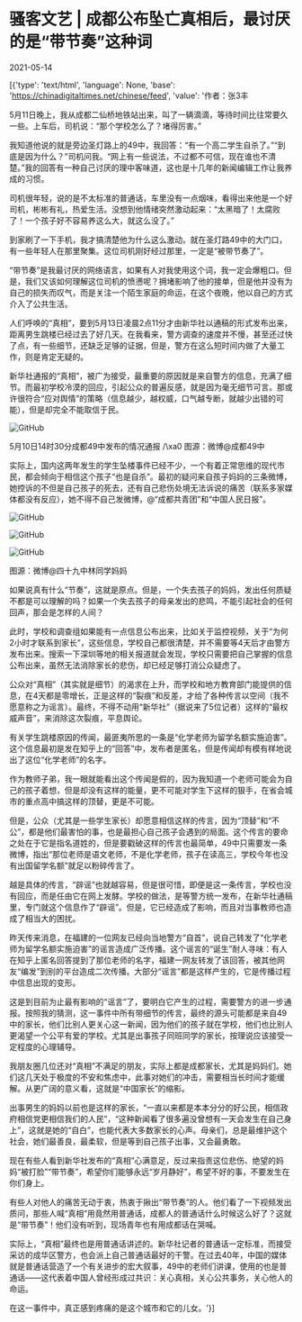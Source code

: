 # 骚客文艺 | 成都公布坠亡真相后，最讨厌的是“带节奏”这种词

2021-05-14

[{'type': 'text/html', 'language': None, 'base': 'https://chinadigitaltimes.net/chinese/feed', 'value': '作者：张3丰

5月11日晚上，我从成都二仙桥地铁站出来，叫了一辆滴滴，等待时间比往常要久一些。上车后，司机说：“那个学校怎么了？堵得厉害。”

我知道他说的就是旁边圣灯路上的49中，我回答：“有一个高二学生自杀了。”“到底是因为什么？”司机问我。“网上有一些说法，不过都不可信，现在谁也不清楚。”我的回答有一种自己讨厌的理中客味道，这也是十几年的新闻编辑工作让我养成的习惯。

司机很年轻，说的是不太标准的普通话，车里没有一点烟味，看得出来他是一个好司机，彬彬有礼，热爱生活。没想到他情绪突然激动起来：“太黑暗了！太腐败了！一个孩子好不容易养这么大，就这么没了。”

到家刷了一下手机，我才搞清楚他为什么这么激动。就在圣灯路49中的大门口，有一些年轻人在那里聚集。这位司机刚好经过那里，一定是“被带节奏了”。

“带节奏”是我最讨厌的网络语言，如果有人对我使用这个词，我一定会爆粗口。但是，我们又该如何理解这位司机的愤懑呢？拥堵影响了他的接单，但是他并没有为自己的损失而叹气，而是关注一个陌生家庭的命运，在这个夜晚，他以自己的方式介入了公共生活。

人们呼唤的“真相”，要到5月13日凌晨2点11分才由新华社以通稿的形式发布出来，距离男生跳楼已经过去了好几天。在我看来，警方调查的速度并不慢，甚至还过快了点，有一些细节，还缺乏足够的证据，但是，警方在这么短时间内做了大量工作，则是肯定无疑的。

新华社通报的“真相”，被广为接受，最重要的原因就是来自警方的信息，充满了细节。而最初学校冷漠的回应，引起公众的普遍反感，就是因为毫无细节可言。那或许很符合“应对舆情”的策略（信息越少，越权威，口气越专断，就越少出错的可能），但是却完全不能取信于民。

![GitHub](https://chinadigitaltimes.net/chinese/files/2021/05/post-665999-609e60f650abd.)

5月10日14时30分成都49中发布的情况通报 /\xa0 图源：微博@成都49中

实际上，国内这两年发生的学生坠楼事件已经不少，一个有着正常思维的现代市民，都会倾向于相信这个孩子“也是自杀”。最初的疑问来自孩子妈妈的三条微博，她控诉的不但是自己孩子的死去，还有自己悲伤处境无法诉说的痛苦（联系多家媒体都没有反应），她不得不自己发微博，@“成都共青团”和“中国人民日报”。

![GitHub](https://chinadigitaltimes.net/chinese/files/2021/05/post-665999-609e60f942db1.png)

![GitHub](https://chinadigitaltimes.net/chinese/files/2021/05/post-665999-609e60fbeaafe.png)

![GitHub](https://chinadigitaltimes.net/chinese/files/2021/05/post-665999-609e60fea4a8c.png)

图源：微博@四十九中林同学妈妈

如果说真有什么“节奏”，这就是原点。但是，一个失去孩子的妈妈，发出任何质疑不都是可以理解的吗？如果一个失去孩子的母亲发出的悲鸣，不能引起社会的任何回声，那会是怎样的人间？

此时，学校和调查组如果能有一点信息公布出来，比如关于监控视频，关于“为何2小时才联系到家长”，这些信息，学校自己都很清楚，并不需要等4天后才由警方发布出来。搜索一下深圳等地的相关报道就会发现，学校只需要把自己掌握的信息公布出来，虽然无法消除家长的悲伤，却已经足够打消公众疑虑了。

公众对“真相”（其实就是细节）的渴求在上升，而学校和地方教育部门能提供的信息，在4天都是零增长，正是这样的“裂痕”和反差，才给了各种传言以空间（我不愿意称之为谣言）。最终，不得不动用“新华社”（据说来了5位记者）这样的“最权威声音”，来消除这次裂痕，平息舆论。

有关学生跳楼原因的传闻，最匪夷所思的一条是“化学老师为留学名额实施迫害”。这个信息最初是发在知乎上的“回答”中，发布者是匿名，但是传闻却有模有样地说出了这位“化学老师”的名字。

作为教师子弟，我一眼就能看出这个传闻是假的，因为我知道一个老师可能会为自己的孩子着想，但是却没有这样的能量，更不可能对学生下这样的狠手，在省会城市的重点高中搞这样的顶替，更是不可能。

但是，公众（尤其是一些学生家长）却愿意相信这样的传言，因为“顶替”和“不公”，都是他们最害怕的事，也是最担心自己孩子会遇到的局面。这个传言的要命之处在于它是指名道姓的，但是要戳破这样的传言也最简单，49中只需要发一条微博，指出“那位老师是语文老师，不是化学老师，孩子在读高三，学校今年也没有出国留学名额”就足以粉碎传言了。

越是具体的传言，“辟谣”也就越容易，但是很可惜，即便是这一条传言，学校也没有回应，而是任由它在网上发酵。学校的做法，是等警方统一发布，在新华社通稿里，专门就这个信息作了“辟谣”。但是，它已经造成了影响，而且对当事教师也造成了相当大的困扰。

昨天传来消息，在福建的一位网友已经向当地警方“自首”，说自己转发了“化学老师为留学名额实施迫害”的谣言造成广泛传播。这个谣言的“诞生”耐人寻味：有人在知乎上匿名回答提到了那位老师的名字，福建一网友转发了该回答，被其他网友“编发”到别的平台造成二次传播。大部分“谣言”都是这样产生的，它是传播过程中信息出现的变形。

这是到目前为止最有影响的“谣言”了，要明白它产生的过程，需要警方的进一步通报。按照我的猜测，这一事件中所有带细节的传言，最终的源头可能都是来自49中的家长，他们比别人更关心这一新闻，因为他们的孩子就在学校，他们也比别人更渴望一个公平有爱的学校。尤其是出事孩子同班同学的家长，按理说应该接受一定程度的心理辅导。

我朋友圈几位还对“真相”不满足的朋友，实际上都是成都家长，尤其是妈妈们。她们这几天处于极度的不安和焦虑中，此事对她们的冲击，需要相当长时间才能缓解。从更广阔的意义看，这就是“中国家长”的缩影。

出事男生的妈妈以前也是这样的家长，“一直以来都是本本分分的好公民，相信政府相信党更相信我们的人民”，“这种新闻看了很多遍没曾想有一天会发生在自己身上”，这就是她的“自白”，也能代表大多数家长的心声。母亲们，总是最维护这个社会，她们最善良，最柔软，但是等到自己孩子出事，又会最勇敢。

现在有些人看到新华社发布的“真相”心满意足，反过来指责这位悲伤、绝望的妈妈“被打脸”“带节奏”，希望你们能够永远“岁月静好”，希望不好的事，不要发生在你们身上。

有些人对他人的痛苦无动于衷，热衷于揪出“带节奏”的人。他们看了一下视频发出质问，那些人喊“真相”用竟然用普通话，成都人的普通话什么时候这么好了？这就是“带节奏”！他们没有听到，现场青年也有用成都话在哭喊。

实际上，“真相”最终也是用普通话讲述的。新华社记者的普通话一定标准，而接受采访的成华区警方，也会派上自己普通话最好的干警。在过去40年，中国的媒体就是普通话营造了一个有关进步的宏大叙事，49中的老师们讲课，使用的也是普通话——这代表着中国人曾经形成过共识：关心真相，关心公共事务，关心他人的命运。

在这一事件中，真正感到疼痛的是这个城市和它的儿女。'}]